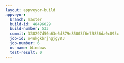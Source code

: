 ```yaml
---
layout: appveyor-build
appveyor:
  branch: master
  build-id: 48496029
  build-number: 533
  commit: 338297d50a63e6d879e85003f6e73856da0c895c
  job-id: o4ukgkbrjngjgy83
  job-number: 6
  os-name: Windows
  test-result: 0
---
```

